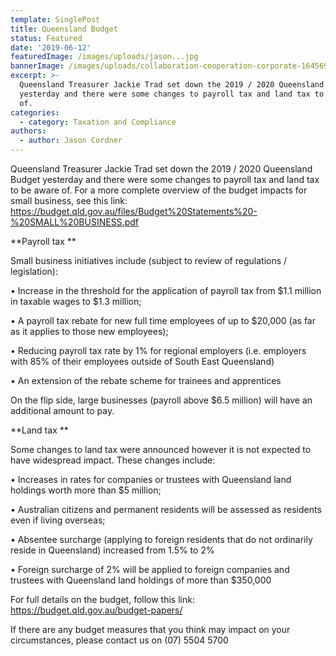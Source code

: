 ```yaml
---
template: SinglePost
title: Queensland Budget
status: Featured
date: '2019-06-12'
featuredImage: /images/uploads/jason...jpg
bannerImage: /images/uploads/collaboration-cooperation-corporate-1645693-1-.jpg
excerpt: >-
  Queensland Treasurer Jackie Trad set down the 2019 / 2020 Queensland Budget
  yesterday and there were some changes to payroll tax and land tax to be aware
  of.
categories:
  - category: Taxation and Compliance
authors:
  - author: Jason Cordner
---
```

Queensland Treasurer Jackie Trad set down the 2019 / 2020 Queensland Budget yesterday and there were some changes to payroll tax and land tax to be aware of.  For a more complete overview of the budget impacts for small business, see this link: <https://budget.qld.gov.au/files/Budget%20Statements%20-%20SMALL%20BUSINESS.pdf>

**Payroll tax
**

Small business initiatives include (subject to review of regulations / legislation):

•	Increase in the threshold for the application of payroll tax from $1.1 million in taxable wages to $1.3 million;

•	A payroll tax rebate for new full time employees of up to $20,000 (as far as it applies to those new employees);

•	Reducing payroll tax rate by 1% for regional employers (i.e. employers with 85% of their employees outside of South East Queensland)

•	An extension of the rebate scheme for trainees and apprentices

On the flip side, large businesses (payroll above $6.5 million) will have an additional amount to pay.

**Land tax
**

Some changes to land tax were announced however it is not expected to have widespread impact.  These changes include:

•	Increases in rates for companies or trustees with Queensland land holdings worth more than $5 million;

•	Australian citizens and permanent residents will be assessed as residents even if living overseas;

•	Absentee surcharge (applying to foreign residents that do not ordinarily reside in Queensland) increased from 1.5% to 2%

•	Foreign surcharge of 2% will be applied to foreign companies and trustees with Queensland land holdings of more than $350,000

For full details on the budget, follow this link: <https://budget.qld.gov.au/budget-papers/>

If there are any budget measures that you think may impact on your circumstances, please contact us on (07) 5504 5700
